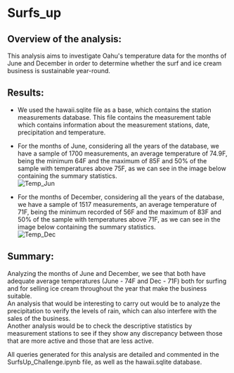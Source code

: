 # Surfs_up

## Overview of the analysis:
This analysis aims to investigate Oahu's temperature data for the months of June and December in order to determine whether the surf and ice cream business is sustainable year-round.

## Results:
- We used the hawaii.sqlite file as a base, which contains the station measurements database. This file contains the measurement table which contains information about the measurement stations, date, precipitation and temperature.
- For the months of June, considering all the years of the database, we have a sample of 1700 measurements, an average temperature of 74.9F, being the minimum 64F and the maximum of 85F and 50% of the sample with temperatures above 75F, as we can see in the image below containing the summary statistics.  
![Temp_Jun](https://user-images.githubusercontent.com/111664141/197874739-11336412-4cb5-45d9-bac6-d01426c1cc40.png)

- For the months of December, considering all the years of the database, we have a sample of 1517 measurements, an average temperature of 71F, being the minimum recorded of 56F and the maximum of 83F and 50% of the sample with temperatures above 71F, as we can see in the image below containing the summary statistics.  
![Temp_Dec](https://user-images.githubusercontent.com/111664141/197874804-3cb73dec-8e47-4abd-a594-7a9610992a7c.png)


## Summary:
Analyzing the months of June and December, we see that both have adequate average temperatures (June - 74F and Dec - 71F) both for surfing and for selling ice cream throughout the year that make the business suitable.  
An analysis that would be interesting to carry out would be to analyze the precipitation to verify the levels of rain, which can also interfere with the sales of the business.  
Another analysis would be to check the descriptive statistics by measurement stations to see if they show any discrepancy between those that are more active and those that are less active.  

All queries generated for this analysis are detailed and commented in the SurfsUp_Challenge.ipynb file, as well as the hawaii.sqlite database.
